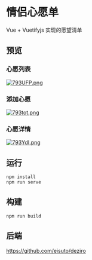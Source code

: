 # 情侣心愿单
Vue + Vuetifyjs 实现的愿望清单

## 预览
### 心愿列表
[![793UFP.png](https://s4.ax1x.com/2022/01/07/793UFP.png)](https://imgtu.com/i/793UFP)
### 添加心愿
[![793tot.png](https://s4.ax1x.com/2022/01/07/793tot.png)](https://imgtu.com/i/793tot)
### 心愿详情
[![793YdI.png](https://s4.ax1x.com/2022/01/07/793YdI.png)](https://imgtu.com/i/793YdI)

## 运行
```shell
npm install
npm run serve
```
## 构建
```shell
npm run build
```
## 后端
https://github.com/eisuto/deziro
